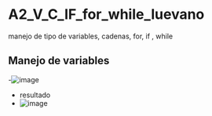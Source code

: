 # A2_V_C_IF_for_while_luevano
manejo de tipo de variables, cadenas, for, if , while
## Manejo de variables
-![image](https://github.com/user-attachments/assets/b35f203e-c29d-4f2c-b3d1-33cf7652928b)
- resultado
- ![image](https://github.com/user-attachments/assets/abfdc7c7-d9a8-4f3e-9732-a22eb6248eff)

